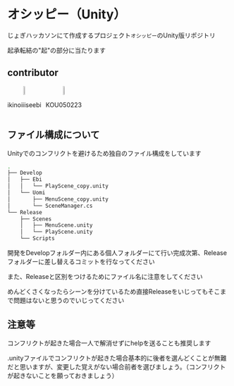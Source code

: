 # オシッピー（Unity）

じょぎハッカソンにて作成するプロジェクト`オシッピー`のUnity版リポジトリ

起承転結の"起"の部分に当たります

## contributor

<div style="display: flex; gap: 10px; align-items: center;">
  <div style="text-align: center;">
    <img src="https://avatars.githubusercontent.com/u/181622588?v=4" width="20%">
    <p>ikinoiiiseebi</p>
  </div>
  <div style="text-align: center;">
    <img src="https://avatars.githubusercontent.com/u/86902332?v=4" width="20%">
    <p>KOU050223</p>
  </div>
</div>

## ファイル構成について

Unityでのコンフリクトを避けるため独自のファイル構成をしています

```bash
.
├── Develop
│   ├── Ebi
│   │   └── PlayScene_copy.unity
│   └── Uomi
│       ├── MenuScene_copy.unity
│       └── SceneManager.cs
└── Release
    ├── Scenes
    │   ├── MenuScene.unity
    │   └── PlayScene.unity
    └── Scripts
```

開発をDevelopフォルダー内にある個人フォルダーにて行い完成次第、Releaseフォルダーに差し替えるコミットを行なってください

また、Releaseと区別をつけるためにファイル名に注意をしてください

めんどくさくなったらシーンを分けているため直接Releaseをいじってもそこまで問題はないと思うのでいじってください

## 注意等

コンフリクトが起きた場合一人で解消せずにhelpを送ることも推奨します

.unityファイルでコンフリクトが起きた場合基本的に後者を選んどくことが無難だと思いますが、変更した覚えがない場合前者を選びましょう。（コンフリクトが起きないことを願っておきましょう）
